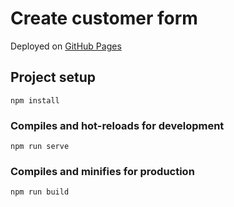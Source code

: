 # Create customer form

Deployed on [GitHub Pages](https://karrambol.github.io/Create-customer-form-GHP/)

## Project setup
```
npm install
```

### Compiles and hot-reloads for development
```
npm run serve
```

### Compiles and minifies for production
```
npm run build
```
